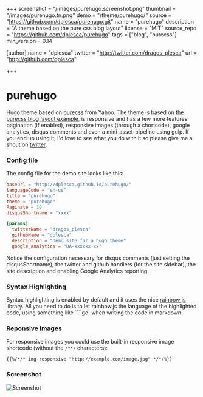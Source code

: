 +++
screenshot = "/images/purehugo.screenshot.png"
thumbnail = "/images/purehugo.tn.png"
demo = "/theme/purehugo/"
source = "https://github.com/dplesca/purehugo.git"
name = "purehugo"
description = "A theme based on the pure css blog layout"
license = "MIT"
source_repo = "https://github.com/dplesca/purehugo"
tags = ["blog", "purecss"]
min_version = 0.14

[author]
    name = "dplesca"
    twitter = "http://twitter.com/dragos_plesca"
    url = "http://github.com/dplesca"


+++

purehugo
========

Hugo theme based on [purecss](http://purecss.io/) from Yahoo. The theme is based on [the purecss blog layout example](http://purecss.io/layouts/blog/), is responsive and has a few more features: pagination (if enabled), responsive images (through a shortcode), google analytics, disqus comments and even a mini-asset-pipeline using gulp. If you end up using it, I'd love to see what you do with it so please give me a shout on [twitter](https://twitter.com/dragos_plesca).


### Config file

The config file for the demo site looks like this:

```toml
baseurl = "http://dplesca.github.io/purehugo/"
languageCode = "en-us"
title = "purehugo"
theme = "purehugo"
Paginate = 10
disqusShortname = "xxxx"

[params]
  twitterName = "dragos_plesca"
  githubName = "dplesca"
  description = "Demo site for a hugo theme"
  google_analytics = "UA-xxxxxx-xx"
```

Notice the configuration necessary for disqus comments (just setting the disqusShortname), the twitter and github handlers (for the site sidebar), the site description and enabling Google Analytics reporting.

### Syntax Highlighting

Syntax highlighting is enabled by default and it uses the nice [rainbow js](http://craig.is/making/rainbows) library. All you need to do is to let rainbow.js the language of the highlighted code, using something like ````go` when writing the code in markdown.

### Reponsive Images

For responsive images you could use the built-in responsive image shortcode (without the `/**/` characters):  
```
{{%/*/* img-responsive "http://example.com/image.jpg" */*/%}}
```

### Screenshot
![Screenshot](http://i.imgur.com/Dsj41Rz.png)
